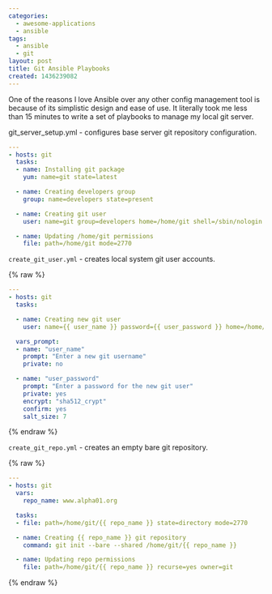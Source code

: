 ```yaml
---
categories:
  - awesome-applications
  - ansible
tags:
  - ansible
  - git
layout: post
title: Git Ansible Playbooks
created: 1436239082
---
```


One of the reasons I love Ansible over any other config management tool is because of its simplistic design and ease of use. It literally took me less than 15 minutes to write a set of playbooks to manage my local git server.

git_server_setup.yml - configures base server git repository configuration.

```yaml
---
- hosts: git
  tasks:
  - name: Installing git package
    yum: name=git state=latest

  - name: Creating developers group
    group: name=developers state=present

  - name: Creating git user
    user: name=git group=developers home=/home/git shell=/sbin/nologin

  - name: Updating /home/git permissions
    file: path=/home/git mode=2770
```

`create_git_user.yml` - creates local system git user accounts.

{% raw %}

```yaml
---
- hosts: git
  tasks:

  - name: Creating new git user
    user: name={{ user_name }} password={{ user_password }} home=/home/git shell=/usr/bin/git-shell group=developers

  vars_prompt:
  - name: "user_name"
    prompt: "Enter a new git username"
    private: no

  - name: "user_password"
    prompt: "Enter a password for the new git user"
    private: yes
    encrypt: "sha512_crypt"
    confirm: yes
    salt_size: 7
```

{% endraw %}

`create_git_repo.yml` - creates an empty bare git repository.

{% raw %}

```yaml
---
- hosts: git
  vars:
    repo_name: www.alpha01.org

  tasks:
  - file: path=/home/git/{{ repo_name }} state=directory mode=2770

  - name: Creating {{ repo_name }} git repository
    command: git init --bare --shared /home/git/{{ repo_name }}

  - name: Updating repo permissions
    file: path=/home/git/{{ repo_name }} recurse=yes owner=git
```

{% endraw %}
